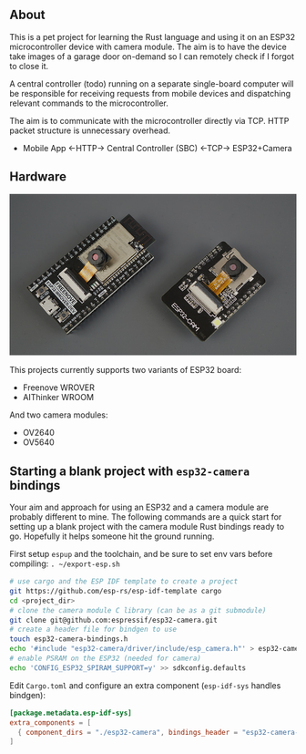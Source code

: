 ## About

This is a pet project for learning the Rust language and using it on an ESP32 microcontroller device with camera module.
The aim is to have the device take images of a garage door on-demand so I can remotely check if I forgot to close it.

A central controller (todo) running on a separate single-board computer will be responsible for receiving requests
from mobile devices and dispatching relevant commands to the microcontroller.

The aim is to communicate with the microcontroller directly via TCP. HTTP packet structure is unnecessary overhead.

- Mobile App <-HTTP-> Central Controller (SBC) <-TCP-> ESP32+Camera

## Hardware

![ESP32-Cam](./static/readme-freenove-aithinker-boards.jpg)

This projects currently supports two variants of ESP32 board:

- Freenove WROVER
- AIThinker WROOM

And two camera modules:

- OV2640
- OV5640

## Starting a blank project with `esp32-camera` bindings

Your aim and approach for using an ESP32 and a camera module are probably different to mine.
The following commands are a quick start for setting up a blank project with the camera module Rust bindings ready to go.
Hopefully it helps someone hit the ground running.

First setup `espup` and the toolchain, and be sure to set env vars before compiling:
`. ~/export-esp.sh`

```sh
# use cargo and the ESP IDF template to create a project
git https://github.com/esp-rs/esp-idf-template cargo
cd <project_dir>
# clone the camera module C library (can be as a git submodule)
git clone git@github.com:espressif/esp32-camera.git
# create a header file for bindgen to use
touch esp32-camera-bindings.h
echo '#include "esp32-camera/driver/include/esp_camera.h"' > esp32-camera-bindings.h
# enable PSRAM on the ESP32 (needed for camera)
echo 'CONFIG_ESP32_SPIRAM_SUPPORT=y' >> sdkconfig.defaults
```

Edit `Cargo.toml` and configure an extra component (`esp-idf-sys` handles bindgen):

```toml
[package.metadata.esp-idf-sys]
extra_components = [
  { component_dirs = "./esp32-camera", bindings_header = "esp32-camera-bindings.h", bindings_module = "esp_camera" }
]
```
